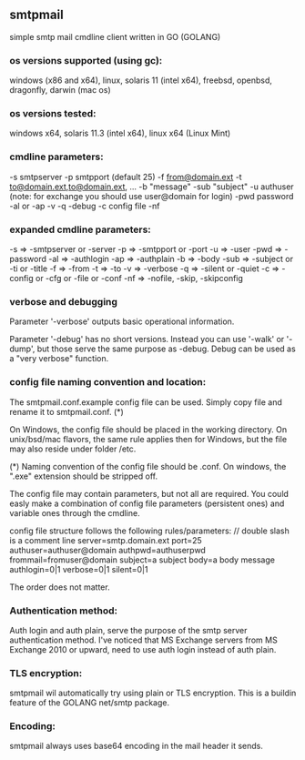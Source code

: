 ## smtpmail

simple smtp mail cmdline client written in GO (GOLANG)

### os versions supported (using gc):
windows (x86 and x64), linux, solaris 11 (intel x64), freebsd, openbsd, dragonfly, darwin (mac os) 

### os versions tested:
windows x64, solaris 11.3 (intel x64), linux x64 (Linux Mint)

### cmdline parameters:
-s smtpserver
-p smtpport (default 25)
-f from@domain.ext
-t to@domain.ext,to@domain.ext, ...
-b "message"
-sub "subject"
-u authuser      (note: for exchange you should use user@domain for login)
-pwd password
-al or -ap
-v
-q
-debug
-c config file
-nf

### expanded cmdline parameters:
-s          =>  -smtpserver or -server
-p          =>  -smtpport or -port
-u          =>  -user
-pwd        =>  -password
-al         =>  -authlogin
-ap         =>  -authplain
-b          =>  -body
-sub        =>  -subject or -ti or -title
-f          =>  -from
-t          =>  -to
-v          =>  -verbose
-q          =>  -silent or -quiet
-c          =>  -config or -cfg or -file or -conf
-nf         =>  -nofile, -skip, -skipconfig


### verbose and debugging
Parameter '-verbose' outputs basic operational information.

Parameter '-debug' has no short versions. Instead you can use '-walk' or '-dump', but those serve the same purpose as -debug. 
Debug can be used as a "very verbose" function.

### config file naming convention and location:
The smtpmail.conf.example config file can be used. Simply copy file and rename it to smtpmail.conf. (*)

On Windows, the config file should be placed in the working directory.
On unix/bsd/mac flavors, the same rule applies then for Windows, but the file may also reside under folder /etc.

(*) Naming convention of the config file should be <executable name>.conf. On windows, the ".exe" extension should be stripped off.
 
The config file may contain parameters, but not all are required. You could easly make a combination of config file parameters (persistent ones) and variable ones through the cmdline.

config file structure follows the following rules/parameters:
// double slash is a comment line
server=smtp.domain.ext
port=25
authuser=authuser@domain
authpwd=authuserpwd
frommail=fromuser@domain
subject=a subject
body=a body message
authlogin=0|1
verbose=0|1
silent=0|1

The order does not matter.

### Authentication method:
Auth login and auth plain, serve the purpose of the smtp server authentication method.
I've noticed that MS Exchange servers from MS Exchange 2010 or upward, need to use auth login instead of auth plain.

### TLS encryption:
smtpmail wil automatically try using plain or TLS encryption. This is a buildin feature of the GOLANG net/smtp package.
 

### Encoding:
smtpmail always uses base64 encoding in the mail header it sends.
 
